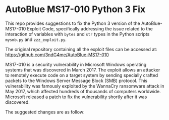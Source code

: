 # AutoBlue MS17-010 Python 3 Fix

This repo provides suggestions to fix the Python 3 version of the AutoBlue-MS17-010 Exploit Code, specifically addressing the issue related to the interaction of variables with `bytes` and `str` types in the Python scripts `mysmb.py` and `zzz_exploit.py`.

The original repository containing all the exploit files can be accessed at: https://github.com/3ndG4me/AutoBlue-MS17-010

MS17-010 is a security vulnerability in Microsoft Windows operating systems that was discovered in March 2017. The exploit allows an attacker to remotely execute code on a target system by sending specially crafted packets to the Windows Server Message Block (SMB) protocol. This vulnerability was famously exploited by the WannaCry ransomware attack in May 2017, which affected hundreds of thousands of computers worldwide. Microsoft released a patch to fix the vulnerability shortly after it was discovered.

The suggested changes are as follow:



